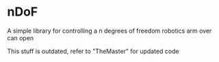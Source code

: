 # nDoF
A simple library for controlling a n degrees of freedom robotics arm over can open

This stuff is outdated, refer to "TheMaster" for updated code
